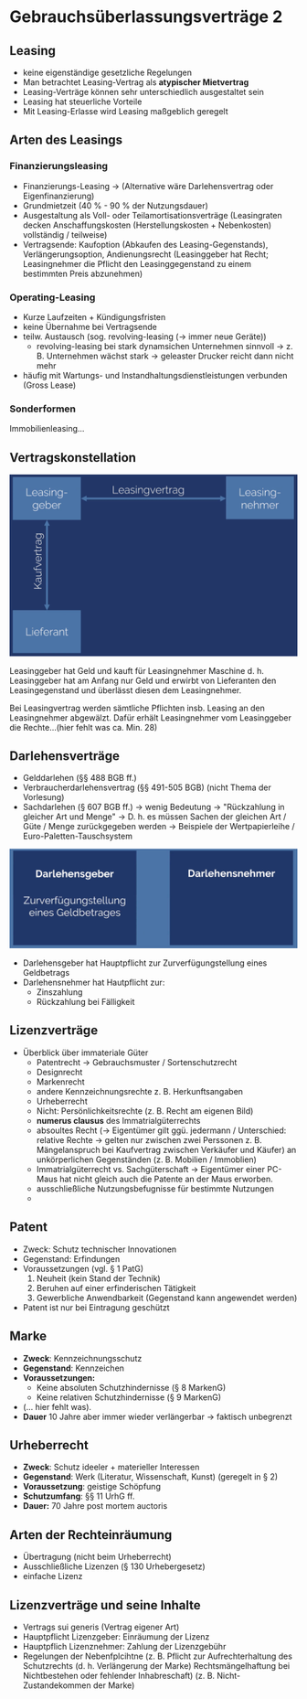 # Gebrauchsüberlassungsverträge 2

## Leasing

* keine eigenständige gesetzliche Regelungen
* Man betrachtet Leasing-Vertrag als **atypischer Mietvertrag**
* Leasing-Verträge können sehr unterschiedlich ausgestaltet sein
* Leasing hat steuerliche Vorteile
* Mit Leasing-Erlasse wird Leasing maßgeblich geregelt

## Arten des Leasings

### Finanzierungsleasing

* Finanzierungs-Leasing → \(Alternative wäre Darlehensvertrag oder Eigenfinanzierung\)
* Grundmietzeit \(40 % - 90 % der Nutzungsdauer\)
* Ausgestaltung als Voll- oder Teilamortisationsverträge \(Leasingraten decken Anschaffungskosten \(Herstellungskosten + Nebenkosten\) vollständig / teilweise\)
* Vertragsende: Kaufoption \(Abkaufen des Leasing-Gegenstands\), Verlängerungsoption, Andienungsrecht \(Leasinggeber hat Recht; Leasingnehmer die Pflicht den Leasinggegenstand zu einem bestimmten Preis abzunehmen\)

### Operating-Leasing

* Kurze Laufzeiten + Kündigungsfristen
* keine Übernahme bei Vertragsende
* teilw. Austausch \(sog. revolving-leasing \(→ immer neue Geräte\)\)
  * revolving-leasing bei stark dynamsichen Unternehmen sinnvoll → z. B. Unternehmen wächst stark → geleaster Drucker reicht dann nicht mehr
* häufig mit Wartungs- und Instandhaltungsdienstleistungen verbunden \(Gross Lease\)

### Sonderformen

Immobilienleasing...

## Vertragskonstellation

![](../../.gitbook/assets/untitled%20%281%29.png) 

Leasinggeber hat Geld und kauft für Leasingnehmer Maschine d. h. Leasinggeber hat am Anfang nur Geld und erwirbt von Lieferanten den Leasingegenstand und überlässt diesen dem Leasingnehmer.

Bei Leasingvertrag werden sämtliche Pflichten insb. Leasing an den Leasingnehmer abgewälzt. Dafür erhält Leasingnehmer vom Leasinggeber die Rechte...\(hier fehlt was ca. Min. 28\)

## Darlehensverträge

* Gelddarlehen \(§§ 488 BGB ff.\)
* Verbraucherdarlehensvertrag \(§§ 491-505 BGB\) \(nicht Thema der Vorlesung\)
* Sachdarlehen \(§ 607 BGB ff.\) → wenig Bedeutung → "Rückzahlung in gleicher Art und Menge" → D. h. es müssen Sachen der gleichen Art / Güte / Menge zurückgegeben werden → Beispiele der Wertpapierleihe / Euro-Paletten-Tauschsystem

![](../../.gitbook/assets/untitled-1.png) 

* Darlehensgeber hat Hauptpflicht zur Zurverfügungstellung eines Geldbetrags
* Darlehensnehmer hat Hautpflicht zur:
  * Zinszahlung
  * Rückzahlung bei Fälligkeit

## Lizenzverträge

* Überblick über immateriale Güter
  * Patentrecht → Gebrauchsmuster / Sortenschutzrecht
  * Designrecht
  * Markenrecht
  * andere Kennzeichnungsrechte z. B. Herkunftsangaben
  * Urheberrecht
  * Nicht: Persönlichkeitsrechte \(z. B. Recht am eigenen Bild\)
  * **numerus clausus** des Immatrialgüterrechts
  * absoultes Recht \(→ Eigentümer gilt ggü. jedermann / Unterschied: relative Rechte → gelten nur zwischen zwei Perssonen z. B. Mängelanspruch bei Kaufvertrag zwischen Verkäufer und Käufer\) an unkörperlichen Gegenständen \(z. B. Mobilien / Immoblien\)
  * Immatrialgüterrecht vs. Sachgüterschaft → Eigentümer einer PC-Maus hat nicht gleich auch die Patente an der Maus erworben.
  * ausschließliche Nutzungsbefugnisse für bestimmte Nutzungen
  * 

## Patent

* Zweck: Schutz technischer Innovationen
* Gegenstand: Erfindungen
* Voraussetzungen \(vgl. § 1 PatG\)
  1. Neuheit \(kein Stand der Technik\)
  2. Beruhen auf einer erfinderischen Tätigkeit
  3. Gewerbliche Anwendbarkeit \(Gegenstand kann angewendet werden\)
* Patent ist nur bei Eintragung geschützt

## Marke

* **Zweck**: Kennzeichnungsschutz
* **Gegenstand**: Kennzeichen
* **Voraussetzungen:**
  * Keine absoluten Schutzhindernisse \(§ 8 MarkenG\)
  * Keine relativen Schutzhindernisse \(§ 9 MarkenG\)
* \(... hier fehlt was\).
* **Dauer** 10 Jahre aber immer wieder verlängerbar → faktisch unbegrenzt

## Urheberrecht

* **Zweck**: Schutz ideeler + materieller Interessen
* **Gegenstand**: Werk \(Literatur, Wissenschaft, Kunst\) \(geregelt in § 2\)
* **Voraussetzung**: geistige Schöpfung
* **Schutzumfang**: §§ 11 UrhG ff.
* **Dauer:** 70 Jahre post mortem auctoris

## Arten der Rechteinräumung

* Übertragung \(nicht beim Urheberrecht\)
* Ausschließliche Lizenzen \(§ 130 Urhebergesetz\)
* einfache Lizenz

## Lizenzverträge und seine Inhalte

* Vertrags sui generis \(Vertrag eigener Art\)
* Hauptpflicht Lizenzgeber: Einräumung der Lizenz
* Hauptpflich Lizenznehmer: Zahlung der Lizenzgebühr
* Regelungen der Nebenfplcihtne \(z. B. Pflicht zur Aufrechterhaltung des Schutzrechts \(d. h. Verlängerung der Marke\) Rechtsmängelhaftung bei Nichtbestehen oder fehlender Inhabreschaft\) \(z. B. Nicht-Zustandekommen der Marke\)

